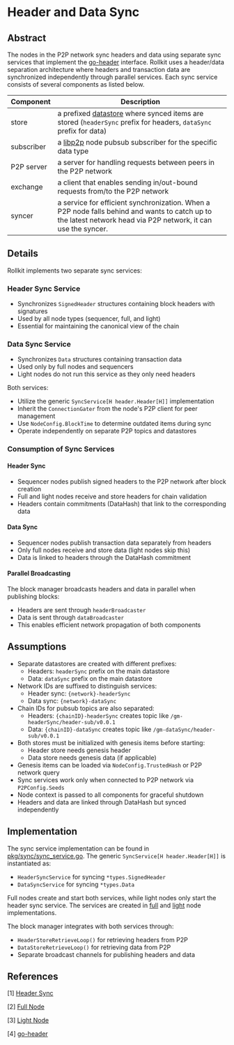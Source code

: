 # Header and Data Sync

## Abstract

The nodes in the P2P network sync headers and data using separate sync services that implement the [go-header][go-header] interface. Rollkit uses a header/data separation architecture where headers and transaction data are synchronized independently through parallel services. Each sync service consists of several components as listed below.

|Component|Description|
|---|---|
|store| a prefixed [datastore][datastore] where synced items are stored (`headerSync` prefix for headers, `dataSync` prefix for data)|
|subscriber| a [libp2p][libp2p] node pubsub subscriber for the specific data type|
|P2P server| a server for handling requests between peers in the P2P network|
|exchange| a client that enables sending in/out-bound requests from/to the P2P network|
|syncer| a service for efficient synchronization. When a P2P node falls behind and wants to catch up to the latest network head via P2P network, it can use the syncer.|

## Details

Rollkit implements two separate sync services:

### Header Sync Service

- Synchronizes `SignedHeader` structures containing block headers with signatures
- Used by all node types (sequencer, full, and light)
- Essential for maintaining the canonical view of the chain

### Data Sync Service  

- Synchronizes `Data` structures containing transaction data
- Used only by full nodes and sequencers
- Light nodes do not run this service as they only need headers

Both services:

- Utilize the generic `SyncService[H header.Header[H]]` implementation
- Inherit the `ConnectionGater` from the node's P2P client for peer management
- Use `NodeConfig.BlockTime` to determine outdated items during sync
- Operate independently on separate P2P topics and datastores

### Consumption of Sync Services

#### Header Sync

- Sequencer nodes publish signed headers to the P2P network after block creation
- Full and light nodes receive and store headers for chain validation
- Headers contain commitments (DataHash) that link to the corresponding data

#### Data Sync

- Sequencer nodes publish transaction data separately from headers
- Only full nodes receive and store data (light nodes skip this)
- Data is linked to headers through the DataHash commitment

#### Parallel Broadcasting

The block manager broadcasts headers and data in parallel when publishing blocks:

- Headers are sent through `headerBroadcaster`
- Data is sent through `dataBroadcaster`
- This enables efficient network propagation of both components

## Assumptions

- Separate datastores are created with different prefixes:
  - Headers: `headerSync` prefix on the main datastore
  - Data: `dataSync` prefix on the main datastore
- Network IDs are suffixed to distinguish services:
  - Header sync: `{network}-headerSync`
  - Data sync: `{network}-dataSync`
- Chain IDs for pubsub topics are also separated:
  - Headers: `{chainID}-headerSync` creates topic like `/gm-headerSync/header-sub/v0.0.1`
  - Data: `{chainID}-dataSync` creates topic like `/gm-dataSync/header-sub/v0.0.1`
- Both stores must be initialized with genesis items before starting:
  - Header store needs genesis header
  - Data store needs genesis data (if applicable)
- Genesis items can be loaded via `NodeConfig.TrustedHash` or P2P network query
- Sync services work only when connected to P2P network via `P2PConfig.Seeds`
- Node context is passed to all components for graceful shutdown
- Headers and data are linked through DataHash but synced independently

## Implementation

The sync service implementation can be found in [pkg/sync/sync_service.go][sync-service]. The generic `SyncService[H header.Header[H]]` is instantiated as:

- `HeaderSyncService` for syncing `*types.SignedHeader`
- `DataSyncService` for syncing `*types.Data`

Full nodes create and start both services, while light nodes only start the header sync service. The services are created in [full][fullnode] and [light][lightnode] node implementations.

The block manager integrates with both services through:

- `HeaderStoreRetrieveLoop()` for retrieving headers from P2P
- `DataStoreRetrieveLoop()` for retrieving data from P2P
- Separate broadcast channels for publishing headers and data

## References

[1] [Header Sync][sync-service]

[2] [Full Node][fullnode]

[3] [Light Node][lightnode]

[4] [go-header][go-header]

[sync-service]: https://github.com/rollkit/rollkit/blob/main/pkg/sync/sync_service.go
[fullnode]: https://github.com/rollkit/rollkit/blob/main/node/full.go
[lightnode]: https://github.com/rollkit/rollkit/blob/main/node/light.go
[go-header]: https://github.com/celestiaorg/go-header
[libp2p]: https://github.com/libp2p/go-libp2p
[datastore]: https://github.com/ipfs/go-datastore
